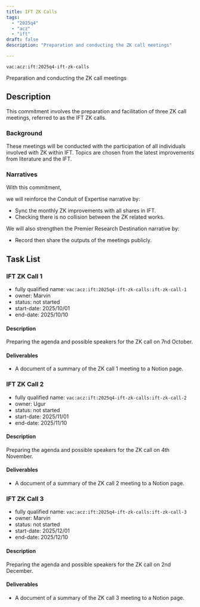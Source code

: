 ```yaml
---
title: IFT ZK Calls
tags:
  - "2025q4"
  - "acz"
  - "ift"
draft: false
description: "Preparation and conducting the ZK call meetings"

---
```


`vac:acz:ift:2025q4-ift-zk-calls`

Preparation and conducting the ZK call meetings
## Description

This commitment involves the preparation and facilitation of three ZK call meetings, 
referred to as the IFT ZK calls. 

### Background

These meetings will be conducted with the participation 
of all individuals involved with ZK within IFT. 
Topics are chosen from the latest improvements from literature 
and the IFT. 

### Narratives

With this commitment, 

we will reinforce the Conduit of Expertise narrative by:
* Sync the monthly ZK improvements with all shares in IFT. 
* Checking there is no collision between the ZK related works.  

We will also strengthen the Premier Research Destination narrative by: 
* Record then share the outputs of the meetings publicly.   

## Task List

### IFT ZK Call 1

* fully qualified name: `vac:acz:ift:2025q4-ift-zk-calls:ift-zk-call-1`
* owner: Marvin
* status: not started
* start-date: 2025/10/01
* end-date: 2025/10/10

#### Description

Preparing the agenda and possible speakers for the ZK call on 7nd October. 

#### Deliverables
* A document of a summary of the ZK call 1 meeting to a Notion page. 


### IFT ZK Call 2
* fully qualified name: `vac:acz:ift:2025q4-ift-zk-calls:ift-zk-call-2`
* owner: Ugur
* status: not started
* start-date: 2025/11/01
* end-date: 2025/11/10

#### Description
Preparing the agenda and possible speakers for the ZK call on 4th November. 

#### Deliverables
* A document of a summary of the ZK call 2 meeting to a Notion page. 

### IFT ZK Call 3
* fully qualified name: `vac:acz:ift:2025q4-ift-zk-calls:ift-zk-call-3`
* owner: Marvin
* status: not started
* start-date: 2025/12/01
* end-date: 2025/12/10

#### Description
Preparing the agenda and possible speakers for the ZK call on 2nd December. 

#### Deliverables
* A document of a summary of the ZK call 3 meeting to a Notion page. 